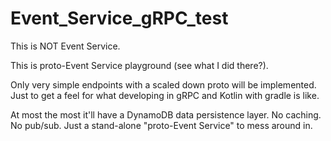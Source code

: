 # Event_Service_gRPC_test

This is NOT Event Service. 

This is proto-Event Service playground (see what I did there?). 

Only very simple endpoints with a scaled down proto will be implemented. Just to get a feel for what developing in gRPC and Kotlin with gradle is like. 

At most the most it'll have a DynamoDB data persistence layer. No caching. No pub/sub. Just a stand-alone "proto-Event Service" to mess around in.
